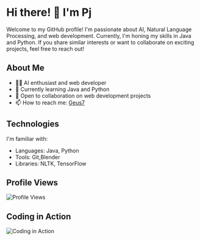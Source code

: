 # Hi there! 👋 I'm Pj

Welcome to my GitHub profile! I'm passionate about AI, Natural Language Processing, and web development. Currently, I'm honing my skills in Java and Python. If you share similar interests or want to collaborate on exciting projects, feel free to reach out!

## About Me

- 👨‍💻 AI enthusiast and web developer
- 🌱 Currently learning Java and Python
- 💼 Open to collaboration on web development projects
- 📫 How to reach me: [Geus7](link-to-your-profile)

## Technologies

I'm familiar with:

- Languages: Java, Python
- Tools: Git,Blender
- Libraries: NLTK, TensorFlow

## Profile Views

![Profile Views](https://komarev.com/ghpvc/?username=Geus7&color=brightgreen)

## Coding in Action

![Coding in Action](https://user-images.githubusercontent.com/74038190/221352975-94759904-aa4c-4032-a8ab-b546efb9c478.gif)
